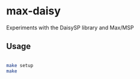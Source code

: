 # max-daisy

Experiments with the DaisySP library and Max/MSP


## Usage

```bash

make setup
make

```

